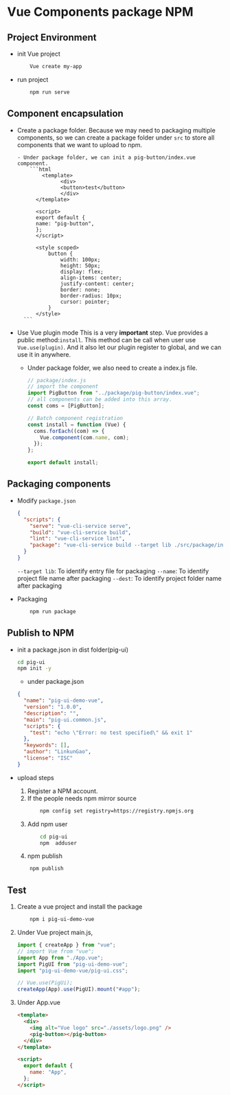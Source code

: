 # Vue Components package NPM

## Project Environment

- init Vue project
  ```bash
      Vue create my-app
  ```
- run project
  ```bash
      npm run serve
  ```

## Component encapsulation

- Create a package folder.
  Because we may need to packaging multiple components, so we can create a package folder under `src` to store all components that we want to upload to npm.

      - Under package folder, we can init a pig-button/index.vue component.
          ```html
              <template>
                    <div>
                    <button>test</button>
                    </div>
            </template>

            <script>
            export default {
            name: "pig-button",
            };
            </script>

            <style scoped>
                button {
                    width: 100px;
                    height: 50px;
                    display: flex;
                    align-items: center;
                    justify-content: center;
                    border: none;
                    border-radius: 10px;
                    cursor: pointer;
                }
            </style>
        ```

- Use Vue plugin mode
  This is a very **important** step. Vue provides a public method:`install`. This method can be call when user use `Vue.use(plugin)`. And it also let our plugin register to global, and we can use it in anywhere.

  - Under package folder, we also need to create a index.js file.

    ```js
    // package/index.js
    // import the component
    import PigButton from "../package/pig-button/index.vue";
    // all components can be added into this array.
    const coms = [PigButton];

    // Batch component registration
    const install = function (Vue) {
      coms.forEach((com) => {
        Vue.component(com.name, com);
      });
    };

    export default install;
    ```

## Packaging components

- Modify `package.json`

  ```json
  {
    "scripts": {
      "serve": "vue-cli-service serve",
      "build": "vue-cli-service build",
      "lint": "vue-cli-service lint",
      "package": "vue-cli-service build --target lib ./src/package/index.js --name pig-ui --dest pig-ui"
    }
  }
  ```

  `--target lib`: To identify entry file for packaging
  `--name`: To identify project file name after packaging
  `--dest`: To identify project folder name after packaging

- Packaging
  ```bash
      npm run package
  ```

## Publish to NPM

- init a package.json in dist folder(pig-ui)

  ```bash
  cd pig-ui
  npm init -y
  ```

  - under package.json

  ```json
  {
    "name": "pig-ui-demo-vue",
    "version": "1.0.0",
    "description": "",
    "main": "pig-ui.common.js",
    "scripts": {
      "test": "echo \"Error: no test specified\" && exit 1"
    },
    "keywords": [],
    "author": "LinkunGao",
    "license": "ISC"
  }
  ```

- upload steps
  1. Register a NPM account.
  2. If the people needs npm mirror source
     ```bash
         npm config set registry=https://registry.npmjs.org
     ```
  3. Add npm user
     ```bash
         cd pig-ui
         npm  adduser
     ```
  4. npm publish
  ```bash
      npm publish
  ```

## Test

1. Create a vue project and install the package
   ```bash
       npm i pig-ui-demo-vue
   ```
2. Under Vue project main.js,

   ```js
   import { createApp } from "vue";
   // import Vue from "vue";
   import App from "./App.vue";
   import PigUI from "pig-ui-demo-vue";
   import "pig-ui-demo-vue/pig-ui.css";

   // Vue.use(PigUi);
   createApp(App).use(PigUI).mount("#app");
   ```

3. Under App.vue

   ```html
   <template>
     <div>
       <img alt="Vue logo" src="./assets/logo.png" />
       <pig-button></pig-button>
     </div>
   </template>

   <script>
     export default {
       name: "App",
     };
   </script>
   ```
